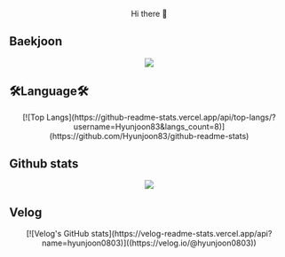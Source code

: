 <p align="center">
Hi there 👋
</p>

## Baekjoon
<p align="center">
<img src="http://mazassumnida.wtf/api/v2/generate_badge?boj=junippini83)](https://solved.ac/junippini83"></a>
</p>

## 🛠Language🛠
<p align="center">
[![Top Langs](https://github-readme-stats.vercel.app/api/top-langs/?username=Hyunjoon83&langs_count=8)](https://github.com/Hyunjoon83/github-readme-stats)
</p>

## Github stats
<p align="center"> 
  <img src="https://github-readme-stats.vercel.app/api?username=Hyunjoon83&theme=vue&show_icons=true"/></a>
</p>

## Velog
<p align="center">
[![Velog's GitHub stats](https://velog-readme-stats.vercel.app/api?name=hyunjoon0803)]((https://velog.io/@hyunjoon0803))
</p>
